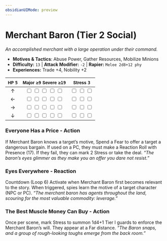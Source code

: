 ```yaml
---
obsidianUIMode: preview
---
```

# Merchant Baron (Tier 2 Social)

*An accomplished merchant with a large operation under their command.*

- **Motives & Tactics**: Abuse Power, Gather Resources, Mobilize Minions
- **Difficulty:** `13` | **Attack Modifier:** `-2` | **Rapier:** `Melee 2d8+12 phy`
- **Experiences:** Trade +4, Nobility +2

| <small>HP</small> `5` | <small>Major</small> `≥9` <small>Severe</small> `≥19` | <small>Stress</small> `3` |
|:-:|:-:|:-:|
| ↑ |  <input type="checkbox" unchecked id="b09d2266"> <input type="checkbox" unchecked id="c946c762"> <input type="checkbox" unchecked id="65659694"> <input type="checkbox" unchecked id="cb9c4d91"> <input type="checkbox" unchecked id="9f0a9a78"> |  <input type="checkbox" unchecked id="b2c11571"> <input type="checkbox" unchecked id="c94bbb5a"> <input type="checkbox" unchecked id="5752bccf"> |
| ← |  <input type="checkbox" unchecked id="27c8b7d3"> <input type="checkbox" unchecked id="05f9cc6b"> <input type="checkbox" unchecked id="30c73daf"> <input type="checkbox" unchecked id="8f214273"> <input type="checkbox" unchecked id="4fce1aad"> |  <input type="checkbox" unchecked id="e8acd84f"> <input type="checkbox" unchecked id="d5193072"> <input type="checkbox" unchecked id="619f9007"> |
| → |  <input type="checkbox" unchecked id="120d70e9"> <input type="checkbox" unchecked id="c8ec23e5"> <input type="checkbox" unchecked id="abd91333"> <input type="checkbox" unchecked id="f3670da1"> <input type="checkbox" unchecked id="1d6b93c3"> |  <input type="checkbox" unchecked id="e2748013"> <input type="checkbox" unchecked id="bb8e690a"> <input type="checkbox" unchecked id="25779f70"> |
| ↓ |  <input type="checkbox" unchecked id="7170b431"> <input type="checkbox" unchecked id="1e5080a3"> <input type="checkbox" unchecked id="a18d137a"> <input type="checkbox" unchecked id="dcaf19e9"> <input type="checkbox" unchecked id="90bfc2d2"> |  <input type="checkbox" unchecked id="e47fb472"> <input type="checkbox" unchecked id="afea80de"> <input type="checkbox" unchecked id="912dc927"> |

### Everyone Has a Price - Action

If Merchant Baron knows a target’s motive, Spend a Fear to offer a target a dangerous bargain. If used on a PC, they must make a Reaction Roll with Presence (17). If they fail, they can mark 2 Stress or take the deal. *“The baron’s eyes glimmer as they make you an offer you dare not resist.”*

### Eyes Everywhere - Reaction

Countdown (Loop 6) Activate when Merchant Baron first becomes relevant to the story. When triggered, spies learn the motive of a target character (NPC or PC). *“The merchant baron has agents throughout the land, scouring for the most valuable commodity: leverage.”*

### The Best Muscle Money Can Buy - Action

Once per scene, mark Stress to summon 1d4+1 Tier I guards to enforce the Merchant Baron’s will. They appear at a Far distance. *“The Baron snaps, and a group of rough-looking toughs emerge from the back room.”*
